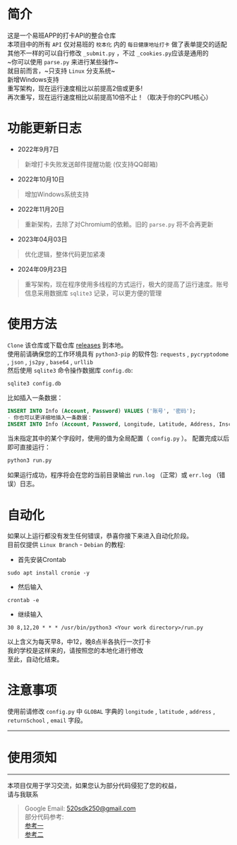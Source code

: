 # 简介
这是一个易班APP的打卡API的整合仓库<br>
本项目中的所有 `API` 仅对易班的 `校本化` 内的 `每日健康地址打卡` 做了表单提交的适配<br>
其他不一样的可以自行修改 `_submit.py` ，不过 `_cookies.py`应该是通用的<br>
~你可以使用 `parse.py` 来进行某些操作~<br>
就目前而言，~只支持 `Linux` 分支系统~ <br>
新增Windows支持<br>
重写架构，现在运行速度相比以前提高2倍或更多!<br>
再次重写，现在运行速度相比以前提高10倍不止！（取决于你的CPU核心）<br>

# 功能更新日志
- 2022年9月7日
> 新增打卡失败发送邮件提醒功能 (仅支持QQ邮箱)
- 2022年10月10日
> 增加Windows系统支持
- 2022年11月20日
> 重新架构，去除了对Chromium的依赖。旧的 `parse.py` 将不会再更新
- 2023年04月03日
> 优化逻辑，整体代码更加紧凑
- 2024年09月23日
> 重写架构，现在程序使用多线程的方式运行，极大的提高了运行速度。账号信息采用数据库 `sqlite3` 记录，可以更方便的管理

# 使用方法
`Clone` 该仓库或下载仓库 [releases](https://github.com/sdk250/Auto-Test/releases) 到本地。<br>
使用前请确保您的工作环境具有
`python3-pip` 的软件包: `requests` , `pycryptodome` , `json` ,
`js2py` , `base64` , `urllib` <br>
然后使用 `sqlite3` 命令操作数据库 `config.db`: <br>
```shell
sqlite3 config.db
```
比如插入一条数据：<br>
```sql
INSERT INTO Info (Account, Password) VALUES ('账号', '密码');
- 你也可以更详细地插入一条数据：
INSERT INTO Info (Account, Password, Longitude, Latitude, Address, Inschool, Email, Email_server, Server_key, Email_client) VALUES ('账号', '密码', 经度(例：100.123456), 维度(例：20.654321), '地址的文字表达', 是否返校(例：true), 邮件服务(例：false), '发件人', '发件人密钥', '收件人');
```
当未指定其中的某个字段时，使用的值为全局配置（ `config.py` ）。
配置完成以后即可直接运行：
```python
python3 run.py
```
如果运行成功，程序将会在您的当前目录输出 `run.log` （正常）或 `err.log` （错误）日志。<br>

# 自动化
如果以上运行都没有发生任何错误，恭喜你接下来进入自动化阶段。<br>
目前仅提供 `Linux Branch` - `Debian` 的教程:<br>
- 首先安装Crontab
```shell
sudo apt install cronie -y
```
- 然后输入<br>
```shell
crontab -e
```
- 继续输入<br>
```shell
30 8,12,20 * * * /usr/bin/python3 <Your work directory>/run.py
```
以上含义为每天早8，中12，晚8点半各执行一次打卡<br>
我的学校是这样来的，请按照您的本地化进行修改<br>
至此，自动化结束。<br>

# 注意事项
使用前请修改 `config.py` 中 `GLOBAL` 字典的 `longitude` , `latitude` , `address` , `returnSchool` , `email` 字段。<br>

---
# 使用须知
---
本项目仅用于学习交流，如果您认为部分代码侵犯了您的权益，<br>
请与我联系
> Google Email: 520sdk250@gmail.com<br>
部分代码参考: <br>
[参考一](https://www.programminghunter.com/article/39181948028/) <br>
[参考二](https://gitee.com/ye-qiuming/nnu_yiban)
